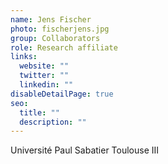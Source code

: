 ```yaml
---
name: Jens Fischer
photo: fischerjens.jpg
group: Collaborators
role: Research affiliate
links:
  website: ""
  twitter: ""
  linkedin: ""
disableDetailPage: true
seo:
  title: ""
  description: ""
---
```


Université Paul Sabatier Toulouse III

